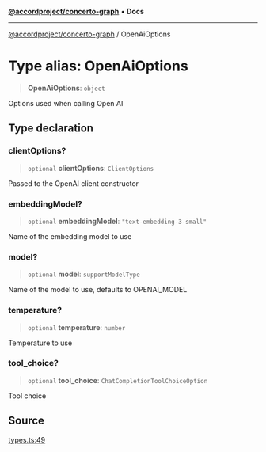 [**@accordproject/concerto-graph**](../README.md) • **Docs**

***

[@accordproject/concerto-graph](../README.md) / OpenAiOptions

# Type alias: OpenAiOptions

> **OpenAiOptions**: `object`

Options used when calling Open AI

## Type declaration

### clientOptions?

> `optional` **clientOptions**: `ClientOptions`

Passed to the OpenAI client constructor

### embeddingModel?

> `optional` **embeddingModel**: `"text-embedding-3-small"`

Name of the embedding model to use

### model?

> `optional` **model**: `supportModelType`

Name of the model to use, defaults to OPENAI_MODEL

### temperature?

> `optional` **temperature**: `number`

Temperature to use

### tool\_choice?

> `optional` **tool\_choice**: `ChatCompletionToolChoiceOption`

Tool choice

## Source

[types.ts:49](https://github.com/accordproject/lab-concerto-graph/blob/bb2157507ab9fc0933aed80f61ecfe646c993a37/src/types.ts#L49)
